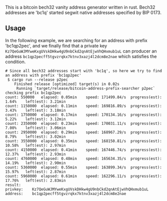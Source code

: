 This is a bitcoin bech32 vanity address generator written in rust. Bech32 addresses are 'bc1q' started segwit native addresses specified by BIP 0173.   

## Usage

In the following example, we are searching for an address with prefix 'bc1qp2pec', and we finally find that a private key `Kz7QeGuWJMYweKxgUVskDHkw4gU9nbCkd2qnAtEjwVhQHxmub1uL` can producer an address `bc1qp2pecff5tgvzrqkx7ktnv3xazj4l2dcm8e2nae` which satisfies the condition.   

```
# Since all bech32 addresses start with 'bc1q', so here we try to find an address with prefix 'bc1qp2pec'
 $ cargo run --release p2pec  
    Finished release [optimized] target(s) in 0.02s
     Running `target/release/bitcoin-address-prefix-searcher p2pec`
checking prefix bc1qp2pec
count: 550000	elapsed: 0.05min	speed: 171499.84/s	progress(est): 1.64%	left(est): 3.21min
count: 1150000	elapsed: 0.11min	speed: 169816.89/s	progress(est): 3.43%	left(est): 3.18min
count: 1750000	elapsed: 0.17min	speed: 170134.16/s	progress(est): 5.22%	left(est): 3.12min
count: 2350000	elapsed: 0.23min	speed: 170031.11/s	progress(est): 7.00%	left(est): 3.06min
count: 2950000	elapsed: 0.29min	speed: 168967.29/s	progress(est): 8.79%	left(est): 3.02min
count: 3550000	elapsed: 0.35min	speed: 168150.81/s	progress(est): 10.58%	left(est): 2.97min
count: 4150000	elapsed: 0.41min	speed: 167446.74/s	progress(est): 12.37%	left(est): 2.93min
count: 4760000	elapsed: 0.48min	speed: 165634.35/s	progress(est): 14.19%	left(est): 2.90min
count: 5360000	elapsed: 0.55min	speed: 163899.34/s	progress(est): 15.97%	left(est): 2.87min
count: 5960000	elapsed: 0.61min	speed: 162296.11/s	progress(est): 17.76%	left(est): 2.83min
result:
privkey:	Kz7QeGuWJMYweKxgUVskDHkw4gU9nbCkd2qnAtEjwVhQHxmub1uL
address:	bc1qp2pecff5tgvzrqkx7ktnv3xazj4l2dcm8e2nae
```


